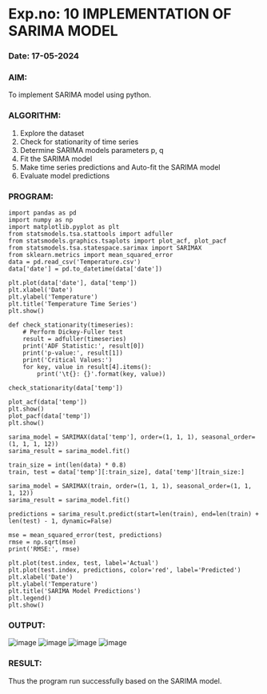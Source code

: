 # Exp.no: 10   IMPLEMENTATION OF SARIMA MODEL
### Date: 17-05-2024

### AIM:
To implement SARIMA model using python.
### ALGORITHM:
1. Explore the dataset
2. Check for stationarity of time series
3. Determine SARIMA models parameters p, q
4. Fit the SARIMA model
5. Make time series predictions and Auto-fit the SARIMA model
6. Evaluate model predictions
### PROGRAM:
```
import pandas as pd
import numpy as np
import matplotlib.pyplot as plt
from statsmodels.tsa.stattools import adfuller
from statsmodels.graphics.tsaplots import plot_acf, plot_pacf
from statsmodels.tsa.statespace.sarimax import SARIMAX
from sklearn.metrics import mean_squared_error
data = pd.read_csv('Temperature.csv')
data['date'] = pd.to_datetime(data['date'])

plt.plot(data['date'], data['temp'])
plt.xlabel('Date')
plt.ylabel('Temperature')
plt.title('Temperature Time Series')
plt.show()

def check_stationarity(timeseries):
    # Perform Dickey-Fuller test
    result = adfuller(timeseries)
    print('ADF Statistic:', result[0])
    print('p-value:', result[1])
    print('Critical Values:')
    for key, value in result[4].items():
        print('\t{}: {}'.format(key, value))

check_stationarity(data['temp'])

plot_acf(data['temp'])
plt.show()
plot_pacf(data['temp'])
plt.show()

sarima_model = SARIMAX(data['temp'], order=(1, 1, 1), seasonal_order=(1, 1, 1, 12))
sarima_result = sarima_model.fit()

train_size = int(len(data) * 0.8)
train, test = data['temp'][:train_size], data['temp'][train_size:]

sarima_model = SARIMAX(train, order=(1, 1, 1), seasonal_order=(1, 1, 1, 12))
sarima_result = sarima_model.fit()

predictions = sarima_result.predict(start=len(train), end=len(train) + len(test) - 1, dynamic=False)

mse = mean_squared_error(test, predictions)
rmse = np.sqrt(mse)
print('RMSE:', rmse)

plt.plot(test.index, test, label='Actual')
plt.plot(test.index, predictions, color='red', label='Predicted')
plt.xlabel('Date')
plt.ylabel('Temperature')
plt.title('SARIMA Model Predictions')
plt.legend()
plt.show()
```

### OUTPUT:
![image](https://github.com/manojvenaram/TSA_EXP10/assets/94165064/49964701-62a0-451a-9a12-61c6c960cd7c)
![image](https://github.com/manojvenaram/TSA_EXP10/assets/94165064/1738ccc5-7034-41f0-8f61-5d066d0471b5)
![image](https://github.com/manojvenaram/TSA_EXP10/assets/94165064/a379bb63-dc9f-4882-9c21-906c805f806b)
![image](https://github.com/manojvenaram/TSA_EXP10/assets/94165064/0e558564-4b41-4bed-93ec-770953a9fd84)


### RESULT:
Thus the program run successfully based on the SARIMA model.

